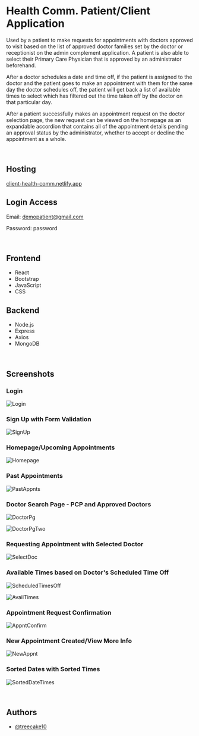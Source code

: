
# Health Comm. Patient/Client Application 

Used by a patient to make requests for appointments with doctors approved to visit based on the list of approved doctor families set by the doctor or receptionist on the admin complement application.
A patient is also able to select their Primary Care Physician that is approved by an administrator beforehand. 

After a doctor schedules a date and time off, if the patient is assigned to the doctor and the patient goes to make an appointment with them for the same day the doctor schedules off, 
the patient will get back a list of available times to select which has filtered out the time taken off by the doctor on that particular day.

After a patient successfully makes an appointment request on the doctor selection page, the new request can be viewed on the homepage as an expandable accordion that contains all of the appointment 
details pending an approval status by the administrator, whether to accept or decline the appointment as a whole. 

<br />

## Hosting

[client-health-comm.netlify.app](https://client-health-comm.netlify.app/)

## Login Access
Email: demopatient@gmail.com

Password: password

<br />

## Frontend
- React
- Bootstrap
- JavaScript
- CSS

## Backend
- Node.js
- Express
- Axios
- MongoDB

<br />

## Screenshots

### Login
![Login](https://github.com/treecake10/health_communications_frontend-client/blob/main/screenshots/Screenshot%20(179).png?raw=true)

### Sign Up with Form Validation
![SignUp](https://github.com/treecake10/health_communications_frontend-client/blob/main/screenshots/Screenshot%20(181).png?raw=true)

### Homepage/Upcoming Appointments
![Homepage](https://github.com/treecake10/health_communications_frontend-client/blob/main/screenshots/Screenshot%20(182).png?raw=true)

### Past Appointments 
![PastAppnts](https://github.com/treecake10/health_communications_frontend-client/blob/main/screenshots/Screenshot%20(183).png?raw=true)

### Doctor Search Page - PCP and Approved Doctors
![DoctorPg](https://github.com/treecake10/health_communications_frontend-client/blob/main/screenshots/Screenshot%20(184).png?raw=true)

![DoctorPgTwo](https://github.com/treecake10/health_communications_frontend-client/blob/main/screenshots/Screenshot%20(185).png?raw=true)

### Requesting Appointment with Selected Doctor
![SelectDoc](https://github.com/treecake10/health_communications_frontend-client/blob/main/screenshots/Screenshot%20(186).png?raw=true)

### Available Times based on Doctor's Scheduled Time Off
![ScheduledTimesOff](https://github.com/treecake10/health_communications_frontend-client/blob/main/screenshots/Screenshot%20(188).png?raw=true)

![AvailTimes](https://github.com/treecake10/health_communications_frontend-client/blob/main/screenshots/Screenshot%20(189).png?raw=true)

### Appointment Request Confirmation
![AppntConfirm](https://github.com/treecake10/health_communications_frontend-client/blob/main/screenshots/Screenshot%20(190).png?raw=true)

### New Appointment Created/View More Info
![NewAppnt](https://github.com/treecake10/health_communications_frontend-client/blob/main/screenshots/Screenshot%20(191).png?raw=true)

### Sorted Dates with Sorted Times
![SortedDateTimes](https://github.com/treecake10/health_communications_frontend-client/blob/main/screenshots/Screenshot%20(193).png?raw=true)

<br />

## Authors

- [@treecake10](https://github.com/treecake10)

